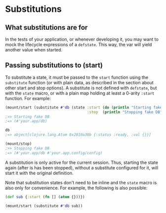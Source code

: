 # Substitutions

## What substitutions are for

In the tests of your application, or whenever developing it, you may want to mock the lifecycle expressions of a `defstate`.
This way, the var will yield another value when started.

## Passing substitutions to (start)

To substitute a state, it must be passed to the `start` function using the `substitute` function (or with plain data, as described in the section about other start and stop options).
A substitute is not defined with `defstate`, but with the `state` macro, or with a plain map holding at least a 0-arity `:start` function.
For example:

```clj
(mount/start (substitute #'db (state :start (do (println "Starting fake DB") (atom {}))
                                     :stop  (println "Stopping fake DB"))))
;>> Starting fake DB
;=> (#'your.app/db)

db
;=> object[clojure.lang.Atom 0x2010a30b {:status :ready, :val {}}]

(mount/stop)
;>> Stopping fake DB
;=> (#'your.app/db #'your.app.config/config)
```

A substitution is only active for the current session.
Thus, starting the state again (after is has been stopped), without a substitute configured for it, will start it with the original definition.

Note that substitution states don't need to be inline and the `state` macro is also only for convenience.
For example, the following is also possible:

```clj
(def sub {:start (fn [] (atom {}))})

(mount/start (substitute #'db sub))
```
